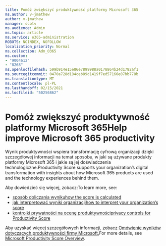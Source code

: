 ```yaml
---
title: Pomóż zwiększyć produktywność platformy Microsoft 365
ms.author: v-jmathew
author: v-jmathew
manager: scotv
ms.audience: Admin
ms.topic: article
ms.service: o365-administration
ROBOTS: NOINDEX, NOFOLLOW
localization_priority: Normal
ms.collection: Adm_O365
ms.custom:
- "9004612"
- "8268"
ms.openlocfilehash: 599b914e15e86e7899988a0178864b24d1782af1
ms.sourcegitcommit: 0470a728d184ceb89d1419f7ed57166e07bb778b
ms.translationtype: MT
ms.contentlocale: pl-PL
ms.lasthandoff: 02/15/2021
ms.locfileid: "50256862"
---
```

# <a name="help-improve-microsoft-365-productivity"></a><span data-ttu-id="ccb39-102">Pomóż zwiększyć produktywność platformy Microsoft 365</span><span class="sxs-lookup"><span data-stu-id="ccb39-102">Help improve Microsoft 365 productivity</span></span>

<span data-ttu-id="ccb39-103">Wynik produktywności wspiera transformację cyfrową organizacji dzięki szczegółowej informacji na temat sposobu, w jaki są używane produkty platformy Microsoft 365 i jakie są jej doświadczenia technologiczne.</span><span class="sxs-lookup"><span data-stu-id="ccb39-103">Productivity Score supports your organization’s digital transformation with insights about how Microsoft 365 products are used and the technology experiences behind them.</span></span>

<span data-ttu-id="ccb39-104">Aby dowiedzieć się więcej, zobacz:</span><span class="sxs-lookup"><span data-stu-id="ccb39-104">To learn more, see:</span></span>

- [<span data-ttu-id="ccb39-105">sposób obliczania wyniku</span><span class="sxs-lookup"><span data-stu-id="ccb39-105">how the score is calculated</span></span>](https://docs.microsoft.com/microsoft-365/admin/productivity/productivity-score)
- [<span data-ttu-id="ccb39-106">jak interpretować wyniki organizacji</span><span class="sxs-lookup"><span data-stu-id="ccb39-106">how to interpret your organization’s score</span></span>](https://docs.microsoft.com/microsoft-365/admin/productivity/productivity-score)
- [<span data-ttu-id="ccb39-107">kontrolki prywatności na ocenę produktywności</span><span class="sxs-lookup"><span data-stu-id="ccb39-107">privacy controls for Productivity Score</span></span>](https://docs.microsoft.com/microsoft-365/admin/productivity/privacy)

<span data-ttu-id="ccb39-108">Aby uzyskać więcej szczegółowych informacji, zobacz [Omówienie wyników dotyczących produktywności firmy Microsoft.](https://docs.microsoft.com/microsoft-365/admin/productivity/productivity-score)</span><span class="sxs-lookup"><span data-stu-id="ccb39-108">For more details, see [Microsoft Productivity Score Overview](https://docs.microsoft.com/microsoft-365/admin/productivity/productivity-score).</span></span>
